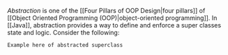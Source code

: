 _Abstraction_ is one of the [[Four Pillars of OOP Design|four pillars]] of [[Object Oriented Programming (OOP)|object-oriented programming]]. In [[Java]], abstraction provides a way to define and enforce a super classes state and logic. Consider the following:
```java
Example here of abstracted superclass
```